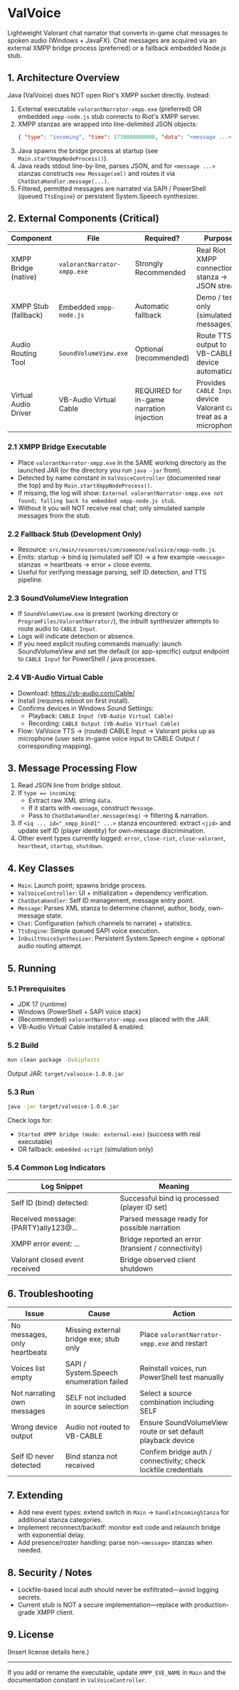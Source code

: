 # ValVoice

Lightweight Valorant chat narrator that converts in-game chat messages to spoken audio (Windows + JavaFX). Chat messages are acquired via an external XMPP bridge process (preferred) or a fallback embedded Node.js stub.

## 1. Architecture Overview

Java (ValVoice) does NOT open Riot's XMPP socket directly.
Instead:
1. External executable `valorantNarrator-xmpp.exe` (preferred) OR embedded `xmpp-node.js` stub connects to Riot's XMPP server.
2. XMPP stanzas are wrapped into line-delimited JSON objects:
   ```json
   { "type": "incoming", "time": 1730000000000, "data": "<message ...>...</message>" }
   ```
3. Java spawns the bridge process at startup (see `Main.startXmppNodeProcess()`).
4. Java reads stdout line-by-line, parses JSON, and for `<message ...>` stanzas constructs `new Message(xml)` and routes it via `ChatDataHandler.message(...)`.
5. Filtered, permitted messages are narrated via SAPI / PowerShell (queued `TtsEngine`) or persistent System.Speech synthesizer.

## 2. External Components (Critical)

| Component | File | Required? | Purpose |
|-----------|------|-----------|---------|
| XMPP Bridge (native) | `valorantNarrator-xmpp.exe` | Strongly Recommended | Real Riot XMPP connection + stanza → JSON stream |
| XMPP Stub (fallback) | Embedded `xmpp-node.js` | Automatic fallback | Demo / test only (simulated messages) |
| Audio Routing Tool | `SoundVolumeView.exe` | Optional (recommended) | Route TTS output to VB-CABLE device automatically |
| Virtual Audio Driver | VB-Audio Virtual Cable | REQUIRED for in-game narration injection | Provides `CABLE Input` device Valorant can treat as a microphone |

### 2.1 XMPP Bridge Executable
- Place `valorantNarrator-xmpp.exe` in the SAME working directory as the launched JAR (or the directory you run `java -jar` from).
- Detected by name constant in `ValVoiceController` (documented near the top) and by `Main.startXmppNodeProcess()`.
- If missing, the log will show: `External valorantNarrator-xmpp.exe not found; falling back to embedded xmpp-node.js stub`.
- Without it you will NOT receive real chat; only simulated sample messages from the stub.

### 2.2 Fallback Stub (Development Only)
- Resource: `src/main/resources/com/someone/valvoice/xmpp-node.js`.
- Emits: startup → bind iq (simulated self ID) → a few example `<message>` stanzas → heartbeats → error + close events.
- Useful for verifying message parsing, self ID detection, and TTS pipeline.

### 2.3 SoundVolumeView Integration
- If `SoundVolumeView.exe` is present (working directory or `ProgramFiles/ValorantNarrator/`), the inbuilt synthesizer attempts to route audio to `CABLE Input`.
- Logs will indicate detection or absence.
- If you need explicit routing commands manually: launch SoundVolumeView and set the default (or app-specific) output endpoint to `CABLE Input` for PowerShell / java processes.

### 2.4 VB-Audio Virtual Cable
- Download: https://vb-audio.com/Cable/
- Install (requires reboot on first install).
- Confirms devices in Windows Sound Settings:
  - Playback: `CABLE Input (VB-Audio Virtual Cable)`
  - Recording: `CABLE Output (VB-Audio Virtual Cable)`
- Flow: ValVoice TTS → (routed) CABLE Input → Valorant picks up as microphone (user sets in-game voice input to CABLE Output / corresponding mapping).

## 3. Message Processing Flow
1. Read JSON line from bridge stdout.
2. If `type == incoming`:
   - Extract raw XML string `data`.
   - If it starts with `<message`, construct `Message`.
   - Pass to `ChatDataHandler.message(msg)` → filtering & narration.
3. If `<iq ... id="_xmpp_bind1" ...>` stanza encountered: extract `<jid>` and update self ID (player identity) for own-message discrimination.
4. Other event types currently logged: `error`, `close-riot`, `close-valorant`, `heartbeat`, `startup`, `shutdown`.

## 4. Key Classes
- `Main`: Launch point; spawns bridge process.
- `ValVoiceController`: UI + initialization + dependency verification.
- `ChatDataHandler`: Self ID management, message entry point.
- `Message`: Parses XML stanza to determine channel, author, body, own-message state.
- `Chat`: Configuration (which channels to narrate) + statistics.
- `TtsEngine`: Simple queued SAPI voice execution.
- `InbuiltVoiceSynthesizer`: Persistent System.Speech engine + optional audio routing attempt.

## 5. Running
### 5.1 Prerequisites
- JDK 17 (runtime)
- Windows (PowerShell + SAPI voice stack)
- (Recommended) `valorantNarrator-xmpp.exe` placed with the JAR.
- VB-Audio Virtual Cable installed & enabled.

### 5.2 Build
```bash
mvn clean package -DskipTests
```
Output JAR: `target/valvoice-1.0.0.jar`

### 5.3 Run
```bash
java -jar target/valvoice-1.0.0.jar
```
Check logs for:
- `Started XMPP bridge (mode: external-exe)` (success with real executable)
- OR fallback: `embedded-script` (simulation only)

### 5.4 Common Log Indicators
| Log Snippet | Meaning |
|-------------|---------|
| Self ID (bind) detected: <id> | Successful bind iq processed (player ID set) |
| Received message: (PARTY)ally123@... | Parsed message ready for possible narration |
| XMPP error event: ... | Bridge reported an error (transient / connectivity) |
| Valorant closed event received | Bridge observed client shutdown |

## 6. Troubleshooting
| Issue | Cause | Action |
|-------|-------|--------|
| No messages, only heartbeats | Missing external bridge exe; stub only | Place `valorantNarrator-xmpp.exe` and restart |
| Voices list empty | SAPI / System.Speech enumeration failed | Reinstall voices, run PowerShell test manually |
| Not narrating own messages | SELF not included in source selection | Select a source combination including SELF |
| Wrong device output | Audio not routed to VB-CABLE | Ensure SoundVolumeView route or set default playback device |
| Self ID never detected | Bind stanza not received | Confirm bridge auth / connectivity; check lockfile credentials |

## 7. Extending
- Add new event types: extend switch in `Main` → `handleIncomingStanza` for additional stanza categories.
- Implement reconnect/backoff: monitor exit code and relaunch bridge with exponential delay.
- Add presence/roster handling: parse non-`<message>` stanzas when needed.

## 8. Security / Notes
- Lockfile-based local auth should never be exfiltrated—avoid logging secrets.
- Current stub is NOT a secure implementation—replace with production-grade XMPP client.

## 9. License
(Insert license details here.)

---
If you add or rename the executable, update `XMPP_EXE_NAME` in `Main` and the documentation constant in `ValVoiceController`.

